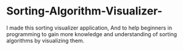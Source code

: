 # Sorting-Algorithm-Visualizer-
I made this sorting visualizer application, And to help beginners in programming to gain more knowledge and understanding of sorting algorithms by visualizing them.
